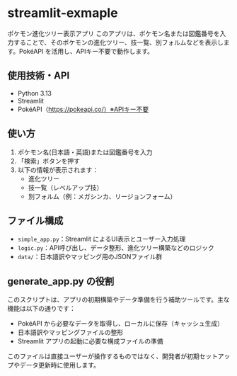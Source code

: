 # streamlit-exmaple
ポケモン進化ツリー表示アプリ
このアプリは、ポケモン名または図鑑番号を入力することで、そのポケモンの進化ツリー、技一覧、別フォルムなどを表示します。PokéAPI を活用し、APIキー不要で動作します。

## 使用技術・API

- Python 3.13
- Streamlit
- PokéAPI（https://pokeapi.co/）※APIキー不要

## 使い方

1. ポケモン名(日本語・英語)または図鑑番号を入力
2. 「検索」ボタンを押す
3. 以下の情報が表示されます：
   - 進化ツリー
   - 技一覧（レベルアップ技）
   - 別フォルム（例：メガシンカ、リージョンフォーム）

## ファイル構成

- `simple_app.py`：Streamlit によるUI表示とユーザー入力処理
- `logic.py`：API呼び出し、データ整形、進化ツリー構築などのロジック
- `data/`：日本語訳やマッピング用のJSONファイル群

## generate_app.py の役割

このスクリプトは、アプリの初期構築やデータ準備を行う補助ツールです。主な機能は以下の通りです：

- PokéAPI から必要なデータを取得し、ローカルに保存（キャッシュ生成）
- 日本語訳やマッピングファイルの整形
- Streamlit アプリの起動に必要な構成ファイルの準備

このファイルは直接ユーザーが操作するものではなく、開発者が初期セットアップやデータ更新時に使用します。